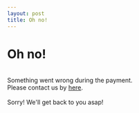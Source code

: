 ```yaml
---
layout: post
title: Oh no!
---
```

<h1>Oh no!</h1><br>Something went wrong during the payment.<br>Please contact us by <a href="mailto:%69%6e%66%6f%40%6c%65%6f%6e%64%75%73%74%61%72%2e%6e%6c">here</a>.<br><br>Sorry! We'll get back to you asap!<br>

